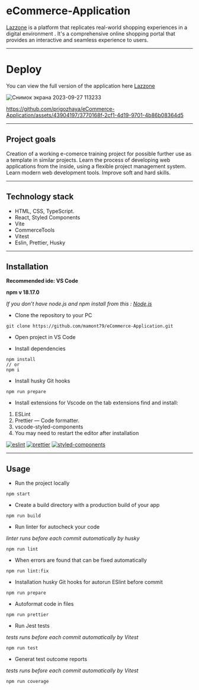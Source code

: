 # eCommerce-Application

[Lazzone](https://lazzone-ecommerce.netlify.app/) is a platform that replicates real-world shopping experiences in a digital environment . It's a comprehensive online shopping portal that provides an interactive and seamless experience to users. 

----

# Deploy
You can view the full version of the application here
[Lazzone](https://lazzone-ecommerce.netlify.app/) 

![Снимок экрана 2023-09-27 113233](https://github.com/mamont79/eCommerce-Application/assets/43904197/55218832-acaa-464b-ac8f-616fea434305)



https://github.com/prigozhaya/eCommerce-Application/assets/43904197/3770168f-2cf1-4d19-9701-4b86b08364d5




----
## Project goals

Creation of a working e-comerce training project for possible further use as a template in similar projects. Learn the process of developing web applications from the inside, using a flexible project management system. Learn modern web development tools. Improve soft and hard skills.

----

## Technology stack

* HTML, CSS, TypeScript.
* React, Styled Components 
* Vite 
* CommerceTools
* Vitest
* Eslin, Prettier, Husky

----

## Installation
**Recommended ide: VS Code**

**npm v 18.17.0**

*If you don’t have node.js and npm install from this : [Node.js](https://nodejs.org/en/download)*


* Clone the repository to your PC 
```
git clone https://github.com/mamont79/eCommerce-Application.git
```
* Open project in VS Code

* Install dependencies
```
npm install 
// or
npm i
```

* Install husky Git hooks
```
npm run prepare
```

* Install extensions for Vscode 
  on the tab extensions find and install:
1.	ESLint
2.	Prettier — Code formatter. 
3.	vscode-styled-components
4.	You may need to restart the editor after installation

[![eslint](https://github.com/prigozhaya/eCommerce-Application/assets/43904197/a22dee3b-813d-48ca-a650-9feb497dd47f)](https://eslint.org/)
[![prettier](https://github.com/prigozhaya/eCommerce-Application/assets/43904197/11c9f7b0-719c-476d-875d-baa009fe0e79)](https://prettier.io/)
[![styled-components](https://github.com/prigozhaya/eCommerce-Application/assets/43904197/ad3082e8-2cf5-468a-a650-90665689e5fd)](https://styled-components.com/)

----

## Usage
* Run the project locally
```
npm start
```

* Create a build directory with a production build of your app
```
npm run build
```

* Run linter for autocheck your code
  
*linter runs before each commit automatically by husky*
```
npm run lint
```

* When errors are found that can be fixed automatically
```
npm run lint:fix
```

* Installation  husky Git hooks for autorun ESlint before commit
```
npm run prepare
```

* Autoformat  code in files
```
npm run prettier
```

* Run Jest tests
  
*tests runs before each commit automatically by Vitest*
```
npm run test
```

* Generat test outcome reports
  
 *tests runs before each commit automatically by Vitest*
```
npm run coverage
```

